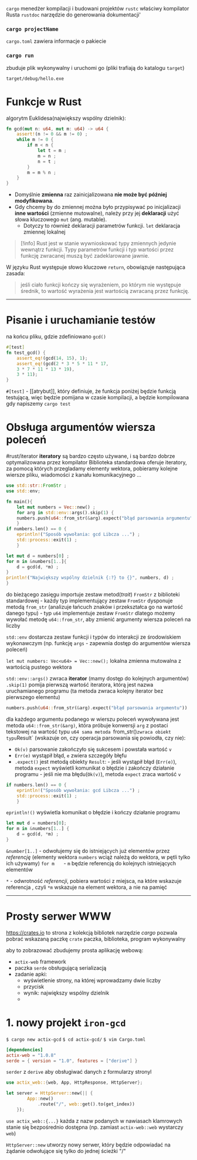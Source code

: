 `cargo` menedżer kompilacji i budowani projektów
`rustc` właściwy kompilator Rusta
`rustdoc` narzędzie do generowania dokumentacji'


### `cargo projectName`
`cargo.toml` zawiera informacje o pakiecie


### `cargo run` 
zbuduje plik wykonywalny i uruchomi go (pliki trafiają do katalogu `target`)

`target/debug/hello.exe`

#  Funkcje w Rust
algorytm Euklidesa(największy wspólny dzielnik):
```rust
fn gcd(mut n: u64, mut m: u64) -> u64 {
	assert!(n != 0 && m != 0) ;
	while m != 0 {
		if m < n {
			let t = m ;
			m = n ;
			n = t ;
		}
		m = m % n ;
	}
}
```

- Domyślnie **zmienna** raz zainicjalizowana **nie może być później modyfikowana**.
- Gdy chcemy by do zmiennej można było przypisywać po inicjalizacji **inne wartości** (zmienne mutowalne), należy przy jej **deklaracji** użyć słowa kluczowego `mut` (ang. mutable). 
	- Dotyczy to również deklaracji parametrów funkcji. 
`let` deklaracja zmiennej lokalnej

>[!info]
>Rust jest w stanie wywnioskować typy zmiennych jedynie wewnątrz funkcji. 
Typy parametrów funkcji i typ wartości przez funkcję zwracanej muszą być zadeklarowane jawnie.


W języku Rust występuje słowo kluczowe `return`, obowiązuje następująca zasada: 
>jeśli ciało funkcji kończy się wyrażeniem, po którym nie występuje średnik, to wartość wyrażenia jest wartością zwracaną przez funkcję.

---
# Pisanie i uruchamianie testów
na końcu pliku, gdzie zdefiniowano `gcd()`
```rust
#[test]
fn test_gcd() {
	assert_eq!(gcd(14, 15), 1);
	assert_eq!(gcd(2 * 3 * 5 * 11 * 17,
	3 * 7 * 11 * 13 * 19),
	3 * 11);
}
```
`#[test]` - [[atrybut]], który definiuje, że funkcja poniżej będzie funkcją testującą, więc będzie pomijana w czasie kompilacji, a będzie kompilowana gdy napiszemy `cargo test`



# Obsługa argumentów wiersza poleceń
#rust/iterator
**iteratory** są bardzo często używane, i są bardzo dobrze optymalizowana przez kompilator
Biblioteka standardowa oferuje iteratory, za pomocą których przegladamy elementy wektora, pobieramy kolejne wiersze pliku, wiadomości z kanału komunikacyjnego ...

```rust
use std::str::FromStr ;
use std::env;

fn main(){
	let mut numbers = Vec::new() ;
	for arg in std::env::args().skip(1) {
	numbers.push(u64::from_str(&arg).expect("błąd parsowania argumentu"));
	}
if numbers.len() == 0 {
	eprintln!("Sposób wywołania: gcd Libcza ...") ;
	std::process::exit(1) ;
	}

let mut d = numbers[0] ;
for m in &numbers[1..]{
	d = gcd(d, *m) ;
}
println!("Największy wspólny dzielnik {:?} to {}", numbers, d) ;
}
```
do bieżącego zasięgu importuje zestaw metod(*trait*) `FromStr` z biblioteki standardowej 
	- każdy typ implementujący zestaw `FromStr` dysponuje metodą `from_str` (analizuje łańcuch znaków i przekształca go na wartość danego typu)
	- typ `u64` implementuje zestaw `FromStr` dlatego możemy wywołać metodę `u64::from_str`, aby zmienić argumenty wiersza poleceń na liczby
 
`std::env` dostarcza zestaw funkcji i typów do interakcji ze środowiskiem wykonawczym (np. funkcję `args` - zapewnia dostęp do argumentów wiersza poleceń)

`let mut numbers: Vec<u64> = Vec::new();` lokalna zmienna mutowalna z wartością pustego wektora

`std::env::args()` zwraca **iterator** (mamy dostęp do kolejnych argumentów)
`.skip(1)` pomija pierwszą wartość iteratora, którą jest nazwa uruchamianego programu (ta metoda zwraca kolejny iterator bez pierwszego elementu)

```rust
numbers.push(u64::from_str(&arg).expect("błąd parsowania argumentu"))
```
dla każdego argumentu podanego w wierszu poleceń wywoływana jest metoda `u64::from_str(&arg)`, która próbuje konwersji `arg` z postaci tekstowej na wartość typu `u64
sama metoda `from_str()` zwraca obiekt typu `Result` (wskazuje on, czy operacja parsowania się powiodła, czy nie):
- `Ok(v)` parsowanie zakończyło się sukcesem  i powstała wartość `v`
- `Err(e)` wystąpił błąd, `e` zwiera szczegóły  błęfu
- `.expect()` jest metodą obiekty `Result`:
		- jeśli wystąpił błąd (` Err(e) `), metoda `expect` wyświetli komunikat o błędzie i zakończy działanie programu
		- jeśli nie ma błędu(` Ok(v) `), metoda `expect` zraca wartość  `v`


```rust
if numbers.len() == 0 {
	eprintln!("Sposób wywołania: gcd Libcza ...") ;
	std::process::exit(1) ;
	}
```
`eprintln!()` wyświetla komunikat o błędzie i kończy działanie programu


```rust
let mut d = numbers[0];
for m in &numbers[1..] {
	d = gcd(d, *m) ;
}
```
`&number[1..]` - odwołujemy się do istniejących już elementów przez *referencję* (elementy wektora `numbers` wciąż należą do wektora, w pętli tylko ich używamy)
`for m   `  - `m` będzie referencją do kolejnych istniejących elementów

`*` - odwrotność *referencji*, pobiera wartości z miejsca, na które wskazuje referencja , czyli `*m` wskazuje na element wektora, a nie na pamięć


------
# Prosty serwer WWW

https://crates.io to strona z kolekcją bibliotek
narzędzie *cargo* pozwala pobrać wskazaną paczkę
`crate` paczka, biblioteka, program wykonywalny

aby to zobrazować zbudujemy prosta aplikację webową:
- `actix-web` framework
- paczka `serde` obsługującą serializacją
- zadanie apki:
	- wyświetlenie strony, na której wprowadzamy dwie liczby
	- przycisk
	- wynik: największy wspólny dzielnik
	- 
# 1. nowy projekt `iron-gcd`

`$ cargo new actix-gcd`
`$ cd actix-gcd/`
`$ vim Cargo.toml`

```toml
[dependencies]
actix-web = "1.0.8"
serde = { version = "1.0", features = ["derive"] }
```
`serder` z `derive` aby obsługiwać danych z formularzy stronyl

```rust
use actix_web::{web, App, HttpResponse, HttpServer};

let server = HttpServer::new(|| {
        App::new()
            .route("/", web::get().to(get_index))
    });

```

`use actix_web::{...}` każda z nazw podanych w nawiasach klamrowych stanie się bezpośrednio dostępna (np. zamiast `actix-web::web` wystarczy `web`)

`HttpServer::new` utworzy nowy serwer, który będzie odpowiadać na żądanie odwołujące się tylko do jednej ścieżki "/"














